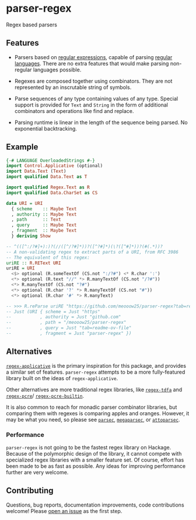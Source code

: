 # parser-regex

Regex based parsers

## Features

* Parsers based on [regular expressions](https://en.wikipedia.org/wiki/Regular_expression),
  capable of parsing [regular languages](https://en.wikipedia.org/wiki/Regular_language).
  There are no extra features that would make parsing non-regular languages
  possible.

* Regexes are composed together using combinators. They are not represented by
  an inscrutable string of symbols.

* Parse sequences of any type containing values of any type.
  Special support is provided for `Text` and `String` in the form of additional
  combinators and operations like find and replace.

* Parsing runtime is linear in the length of the sequence being parsed. No
  exponential backtracking.

## Example

```hs
{-# LANGUAGE OverloadedStrings #-}
import Control.Applicative (optional)
import Data.Text (Text)
import qualified Data.Text as T

import qualified Regex.Text as R
import qualified Data.CharSet as CS

data URI = URI
  { scheme    :: Maybe Text
  , authority :: Maybe Text
  , path      :: Text
  , query     :: Maybe Text
  , fragment  :: Maybe Text
  } deriving Show

-- ^(([^:/?#]+):)?(//([^/?#]*))?([^?#]*)(\?([^#]*))?(#(.*))?
-- A non-validating regex to extract parts of a URI, from RFC 3986
-- The equivalent of this regex:
uriRE :: R.REText URI
uriRE = URI
  <$> optional (R.someTextOf (CS.not ":/?#") <* R.char ':')
  <*> optional (R.text "//" *> R.manyTextOf (CS.not "/?#"))
  <*> R.manyTextOf (CS.not "?#")
  <*> optional (R.char '?' *> R.manyTextOf (CS.not "#"))
  <*> optional (R.char '#' *> R.manyText)

-- >>> R.reParse uriRE "https://github.com/meooow25/parser-regex?tab=readme-ov-file#parser-regex"
-- Just (URI { scheme = Just "https"
--           , authority = Just "github.com"
--           , path = "/meooow25/parser-regex"
--           , query = Just "tab=readme-ov-file"
--           , fragment = Just "parser-regex" })
```

## Alternatives

[`regex-applicative`](https://hackage.haskell.org/package/regex-applicative) is
the primary inspiration for this package, and provides a similar set of
features.
`parser-regex` attempts to be a more fully-featured library built on the
ideas of `regex-applicative`.

Other alternatives are more traditional regex libraries, like
[`regex-tdfa`](https://hackage.haskell.org/package/regex-tdfa) and
[`regex-pcre`](https://hackage.haskell.org/package/regex-pcre)/
[`regex-pcre-builtin`](https://hackage.haskell.org/package/regex-pcre-builtin).

It is also common to reach for monadic parser combinator libraries, but
comparing them with regexes is comparing apples and oranges. However, it may be
what you need, so please see
[`parsec`](https://hackage.haskell.org/package/parsec),
[`megaparsec`](https://hackage.haskell.org/package/megaparsec), or
[`attoparsec`](https://hackage.haskell.org/package/attoparsec).

### Performance

`parser-regex` is not going to be the fastest regex library on Hackage. Because
of the polymorphic design of the library, it cannot compete with specialized
regex libraries with a smaller feature set. Of course, effort has been made
to be as fast as possible. Any ideas for improving performance further are very
welcome.

## Contributing

Questions, bug reports, documentation improvements, code contributions welcome!
Please [open an issue](https://github.com/meooow25/parser-regex/issues) as the
first step.

